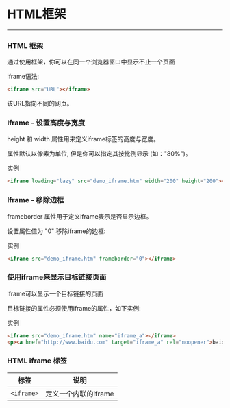# HTML框架
---

### HTML 框架
通过使用框架，你可以在同一个浏览器窗口中显示不止一个页面

iframe语法:
```html
<iframe src="URL"></iframe>
```
该URL指向不同的网页。

### Iframe - 设置高度与宽度

height 和 width 属性用来定义iframe标签的高度与宽度。

属性默认以像素为单位, 但是你可以指定其按比例显示 (如："80%")。

实例
```html
<iframe loading="lazy" src="demo_iframe.htm" width="200" height="200"></iframe>
```

### Iframe - 移除边框
frameborder 属性用于定义iframe表示是否显示边框。

设置属性值为 "0" 移除iframe的边框:

实例
```html
<iframe src="demo_iframe.htm" frameborder="0"></iframe>
```

### 使用iframe来显示目标链接页面
iframe可以显示一个目标链接的页面

目标链接的属性必须使用iframe的属性，如下实例:

实例
```html
<iframe src="demo_iframe.htm" name="iframe_a"></iframe>
<p><a href="http://www.baidu.com" target="iframe_a" rel="noopener">baidu.com</a></p>
```

### HTML iframe 标签

|标签			|说明									|
|----			|----									|
|`<iframe>`	|定义一个内联的iframe	|